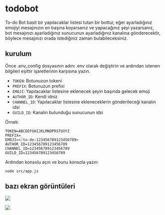 # todobot

To-do Bot basit bir yapılacaklar listesi tutan bir bottur, eğer ayarladığınız emojiyi mesajınızın en başına koyarsanız ve yapacağınız şeyi yazarsanız, bot mesajınızı ayarladığınız sunucunun ayarladığınız kanalına gönderecektir, böylece mesajınızı orada istediğiniz zaman bulabileceksiniz.

## kurulum

Önce .env_config dosyasının adını .env olarak değiştirin ve ardından istenen bilgileri eşittir işaretlerinin karşısına yazın.

- `TOKEN`: Botunuzun tokeni
- `PREFIX`: Botunuzun prefixi
- `EMOJI`: Yapılacaklar listesine eklenecek şeyin başında gelecek emoji
- `AUTHOR_ID`: Kendi idniz
- `CHANNEL_ID`: Yapılacaklar listesine ekleneceklerin gönderileceği kanalın idsi
- `GUILD_ID`: Kanalın bulunduğu sunucunun idsi

Örnek: 
```
TOKEN=ABCDEFGHIJKLMNOPRSTUVYZ
PREFIX=_
EMOJI=<:to-do:123456789123456789>
AUTHOR_ID=123456789123456789
CHANNEL_ID=123456789123456789
GUILD_ID=123456789123456789
```

Ardından konsolu açın ve bunu konsola yazın:
```
node src/app.js
```

## bazı ekran görüntüleri
![](https://huh.is-inside.me/Juj6PHic.png)

![](https://huh.is-inside.me/LmSmDzJi.png)
